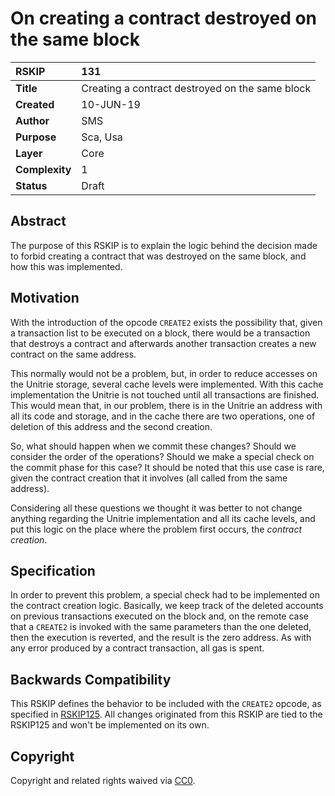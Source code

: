 # On creating a contract destroyed on the same block

|RSKIP          |131           |
| :------------ |:-------------|
|**Title**      |Creating a contract destroyed on the same block |
|**Created**    |10-JUN-19 |
|**Author**     | SMS |
|**Purpose**    |Sca, Usa |
|**Layer**      |Core |
|**Complexity** |1 |
|**Status**     |Draft |

## Abstract

The purpose of this RSKIP is to explain the logic behind the decision made to forbid creating a contract that was destroyed on the same block, and how this was implemented.

## Motivation

With the introduction of the opcode `CREATE2` exists the possibility that, given a transaction list to be executed on a block, there would be a transaction that destroys a contract and afterwards another transaction creates a new contract on the same address. 

This normally would not be a problem, but, in order to reduce accesses on the Unitrie storage, several cache levels were implemented. With this cache implementation the Unitrie is not touched until all transactions are finished. This would mean that, in our problem, there is in the Unitrie an address with all its code and storage, and in the cache there are two operations, one of deletion of this address and the second creation. 

So, what should happen when we commit these changes? Should we consider the order of the operations? Should we make a special check on the commit phase for this case? It should be noted that this use case is rare, given the contract creation that it involves (all called from the same address). 

Considering all these questions we thought it was better to not change anything regarding the Unitrie implementation and all its cache levels, and put this logic on the place where the problem first occurs, the *contract creation*.

## Specification	

In order to prevent this problem, a special check had to be implemented on the contract creation logic. Basically, we keep track of the deleted accounts on previous transactions executed on the block and, on the remote case that a `CREATE2` is invoked with the same parameters than the one deleted, then the execution is reverted, and the result is the zero address. As with any error produced by a contract transaction, all gas is spent. 

## Backwards Compatibility

This RSKIP defines the behavior to be included with the `CREATE2` opcode, as specified in [RSKIP125](IPs/RSKIP125.md). All changes originated from this RSKIP are tied to the RSKIP125 and won't be implemented on its own.

## Copyright

Copyright and related rights waived via [CC0](https://creativecommons.org/publicdomain/zero/1.0/).
